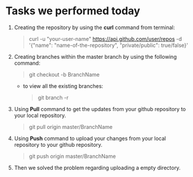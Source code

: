 # Tasks we performed today 									
1.	Creating the repository by using the **curl** command from terminal:
	>curl -u "your-user-name" https://api.github.com/user/repos -d '{"name": "name-of-the-repository", "private/public": true/false}'
2.	Creating branches within the master branch by using the following command:
	> git checkout -b BranchName
	- to view all the existing branches:
		> git branch -r
	
3.	Using **Pull** command to get the updates from your github repository to your local repository.
	> git pull origin master/BranchName
4.	Using **Push** command to upload your changes from your local repository to your github repository.
	> git push origin master/BranchName
5.	Then we solved the problem regarding uploading a empty directory.